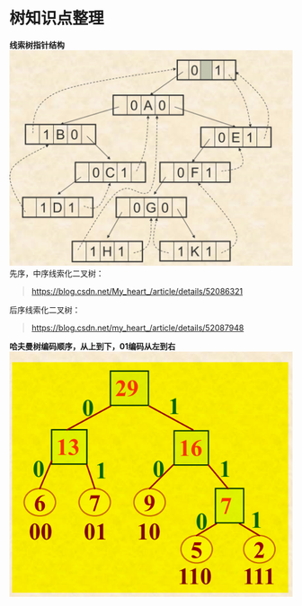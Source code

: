 # 树知识点整理

**线索树指针结构**
![Alt text](image.png)
先序，中序线索化二叉树：
><https://blog.csdn.net/My_heart_/article/details/52086321>

后序线索化二叉树：
><https://blog.csdn.net/my_heart_/article/details/52087948>

**哈夫曼树编码顺序，从上到下，01编码从左到右**
![Alt text](image-1.png)
